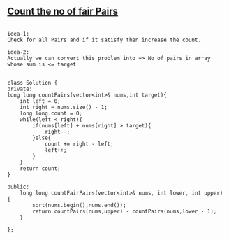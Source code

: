 ## [Count the no of fair Pairs](https://leetcode.com/problems/count-the-number-of-fair-pairs/description/?envType=daily-question&envId=2024-11-13)



```

idea-1:
Check for all Pairs and if it satisfy then increase the count.

idea-2: 
Actually we can convert this problem into => No of pairs in array whose sum is <= target


class Solution {
private:
long long countPairs(vector<int>& nums,int target){
    int left = 0;
    int right = nums.size() - 1;
    long long count = 0;
    while(left < right){
        if(nums[left] + nums[right] > target){
            right--;
        }else{
            count += right - left;
            left++;
        }
    }
    return count;
}

public:
    long long countFairPairs(vector<int>& nums, int lower, int upper) {
        sort(nums.begin(),nums.end());
        return countPairs(nums,upper) - countPairs(nums,lower - 1);
    }

};


```
